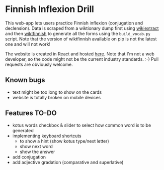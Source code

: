 # Finnish Inflexion Drill

This web-app lets users practice Finnish inflexion (conjugation and declension).
Data is scraped from a wiktionary dump first using [wikiextract](https://github.com/tatuylonen/wiktextract) and then [wiktfinnish](https://github.com/tatuylonen/wiktfinnish) to generate all the forms using the `build_vocab.py` script. Note that the version of wiktfinnish available on pip is not the latest one and will not work!

The website is created in React and hosted [here](https://tragram.github.io/finnish-inflexion-drill/). Note that I'm not a web developer, so the code might not be the current industry standards. :-) Pull requests are obviously welcome.

## Known bugs
* text might be too long to show on the cards
* website is totally broken on mobile devices

## Features TO-DO
* kotus words checkbox & slider to select how common word is to be generated
* implementing keyboard shortcuts
    * to show a hint (show kotus type/next letter)
    * show next word
    * show the answer
* add conjugation
* add adjective gradation (comparative and superlative)